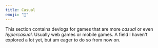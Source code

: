 ```yaml
---
title: Casual
emoji: "📱"
---
```


This section contains devlogs for games that are more _casual_ or even _hypercasual_. Usually web games or mobile games. A field I haven't explored a lot yet, but am eager to do so from now on.